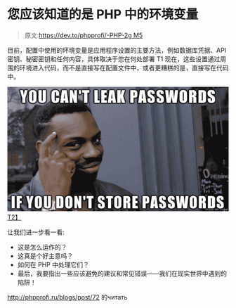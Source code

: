 # 您应该知道的是 PHP 中的环境变量

> 原文:[https://dev.to/phpprofi/-PHP-2g M5](https://dev.to/phpprofi/---------php-2gm5)

目前，配置中使用的环境变量是应用程序设置的主要方法，例如数据库凭据、API 密钥、秘密密钥和任何内容，具体取决于您在何处部署 T1 现在，这些设置通过周围的环境进入代码，而不是直接写在配置文件中，或者更糟糕的是，直接写在代码中。

[![You can't leak what you don't store](img/8acbbb04a5eb733702b9976af639ed72.png)T2】](https://res.cloudinary.com/practicaldev/image/fetch/s--MyF3GfAc--/c_limit%2Cf_auto%2Cfl_progressive%2Cq_auto%2Cw_880/http://jolicode.com/media/original/2017/password.png)

让我们进一步看一看:

*   这是怎么运作的？
*   这真是个好主意吗？
*   如何在 PHP 中处理它们？
*   最后，我要指出一些应该避免的建议和常见错误——我们在现实世界中遇到的陷阱！

http://phpprofi.ru/blogs/post/72 的читать